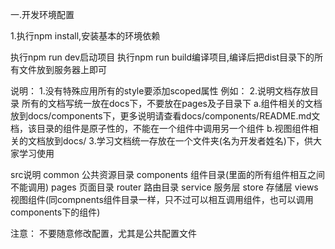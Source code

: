 一.开发环境配置

1.执行npm install,安装基本的环境依赖

执行npm run dev启动项目
执行npm run build编译项目,编译后把dist目录下的所有文件放到服务器上即可


说明：
1.没有特殊应用所有的style要添加scoped属性 
  例如：<style lang="scss" scoped></style>
2.说明文档存放目录
   所有的文档写统一放在docs下，不要放在pages及子目录下
   a.组件相关的文档放到docs/components下，更多说明请查看docs/components/README.md文档，该目录的组件是原子性的，不能在一个组件中调用另一个组件
   b.视图组件相关的文档放到docs/
3.学习文档统一存放在一个文件夹(名为开发者姓名)下，供大家学习使用

src说明
common 公共资源目录
components 组件目录(里面的所有组件相互之间不能调用)
pages 页面目录
router 路由目录
service 服务层
store 存储层
views 视图组件(同compnents组件目录一样，只不过可以相互调用组件，也可以调用components下的组件)


注意：
    不要随意修改配置，尤其是公共配置文件